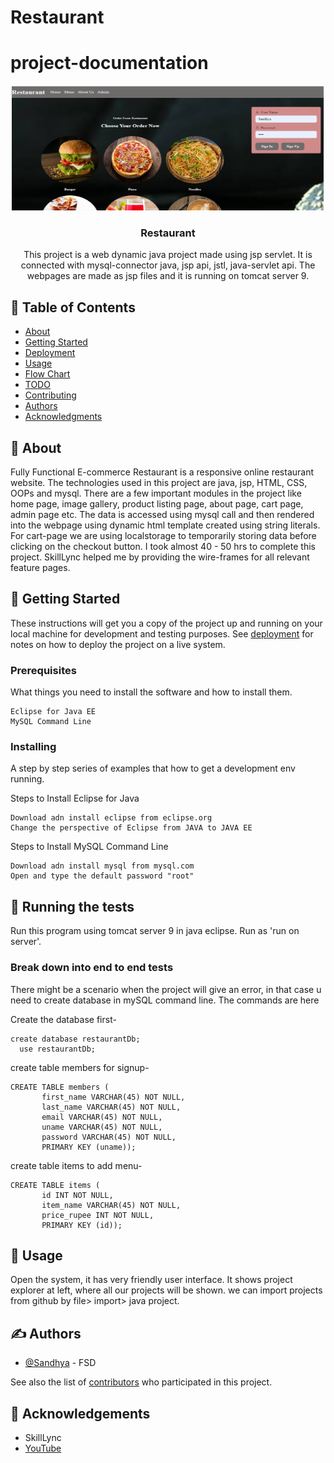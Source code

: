 # Restaurant

# project-documentation
<p align="center">
  <a href="" rel="noopener">
 <img width=500px height=200px src="res.png" alt="Project logo"></a>
</p>

<h3 align="center">Restaurant</h3>

<p align="center">This project is a web dynamic java project made using jsp servlet. It is connected with mysql-connector java, jsp api, jstl, java-servlet api. The webpages are made as jsp files and it is running on tomcat server 9.
    <br> 
</p>

## 📝 Table of Contents
- [About](#about)
- [Getting Started](#getting_started)
- [Deployment](#deployment)
- [Usage](#usage)
- [Flow Chart](#flowchart)
- [TODO](../TODO.md)
- [Contributing](../CONTRIBUTING.md)
- [Authors](#authors)
- [Acknowledgments](#acknowledgement)

## 🧐 About <a name = "about"></a>
Fully Functional E-commerce Restaurant is a responsive online restaurant website. The technologies used in this project are java, jsp, HTML, CSS, OOPs and mysql. There are a few important modules in the project like home page, image gallery, product listing page, about page, cart page, admin page etc. The data is accessed using mysql call and then rendered into the webpage using dynamic html template created using string literals. For cart-page we are using localstorage to temporarily storing data before clicking on the checkout button. I took almost 40 - 50 hrs to complete this project. SkillLync helped me by providing the wire-frames for all relevant feature pages.

## 🏁 Getting Started <a name = "getting_started"></a>
These instructions will get you a copy of the project up and running on your local machine for development and testing purposes. See [deployment](#deployment) for notes on how to deploy the project on a live system.

### Prerequisites
What things you need to install the software and how to install them.

```
Eclipse for Java EE
MySQL Command Line
```

### Installing
A step by step series of examples that how to get a development env running.

Steps to Install Eclipse for Java

```
Download adn install eclipse from eclipse.org
Change the perspective of Eclipse from JAVA to JAVA EE
```

Steps to Install MySQL Command Line

```
Download adn install mysql from mysql.com
Open and type the default password "root"
```

## 🔧 Running the tests <a name = "tests"></a>
Run this program using tomcat server 9 in java eclipse. Run as 'run on server'.

### Break down into end to end tests
There might be a scenario when the project will give an error, in that case u need to create database in mySQL command line.
The commands are here

Create the database first-
```
create database restaurantDb;
  use restaurantDb;
```

create table members for signup-
```
CREATE TABLE members (
       first_name VARCHAR(45) NOT NULL,
       last_name VARCHAR(45) NOT NULL,
       email VARCHAR(45) NOT NULL,
       uname VARCHAR(45) NOT NULL,
       password VARCHAR(45) NOT NULL,
       PRIMARY KEY (uname));
```

create table items to add menu-
```
CREATE TABLE items (
       id INT NOT NULL,
       item_name VARCHAR(45) NOT NULL,
       price_rupee INT NOT NULL,
       PRIMARY KEY (id));
```

## 🎈 Usage <a name="usage"></a>
Open the system, it has very friendly user interface. It shows project explorer at left, where all our projects will be shown. we can import projects from github by file> import> java project.


## ✍️ Authors <a name = "authors"></a>
- [@Sandhya](https://github.com/sandhya12r) - FSD

See also the list of [contributors](https://github.com/sandhya12r/Restaurant/contributors) who participated in this project.

## 🎉 Acknowledgements <a name = "acknowledgement"></a>
- SkillLync
- [YouTube](https://www.youtube.com/watch?v=Ftytq7XF_Ec&t=1309s)
